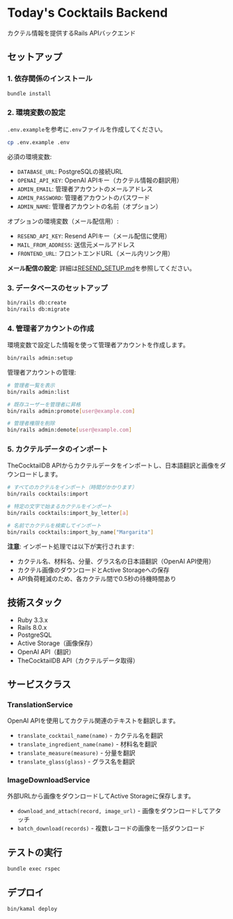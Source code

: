 # Today's Cocktails Backend

カクテル情報を提供するRails APIバックエンド

## セットアップ

### 1. 依存関係のインストール

```bash
bundle install
```

### 2. 環境変数の設定

`.env.example`を参考に`.env`ファイルを作成してください。

```bash
cp .env.example .env
```

必須の環境変数:
- `DATABASE_URL`: PostgreSQLの接続URL
- `OPENAI_API_KEY`: OpenAI APIキー（カクテル情報の翻訳用）
- `ADMIN_EMAIL`: 管理者アカウントのメールアドレス
- `ADMIN_PASSWORD`: 管理者アカウントのパスワード
- `ADMIN_NAME`: 管理者アカウントの名前（オプション）

オプションの環境変数（メール配信用）:
- `RESEND_API_KEY`: Resend APIキー（メール配信に使用）
- `MAIL_FROM_ADDRESS`: 送信元メールアドレス
- `FRONTEND_URL`: フロントエンドURL（メール内リンク用）

**メール配信の設定**: 詳細は[RESEND_SETUP.md](./RESEND_SETUP.md)を参照してください。

### 3. データベースのセットアップ

```bash
bin/rails db:create
bin/rails db:migrate
```

### 4. 管理者アカウントの作成

環境変数で設定した情報を使って管理者アカウントを作成します。

```bash
bin/rails admin:setup
```

管理者アカウントの管理:
```bash
# 管理者一覧を表示
bin/rails admin:list

# 既存ユーザーを管理者に昇格
bin/rails admin:promote[user@example.com]

# 管理者権限を削除
bin/rails admin:demote[user@example.com]
```

### 5. カクテルデータのインポート

TheCocktailDB APIからカクテルデータをインポートし、日本語翻訳と画像をダウンロードします。

```bash
# すべてのカクテルをインポート（時間がかかります）
bin/rails cocktails:import

# 特定の文字で始まるカクテルをインポート
bin/rails cocktails:import_by_letter[a]

# 名前でカクテルを検索してインポート
bin/rails cocktails:import_by_name["Margarita"]
```

**注意**: インポート処理では以下が実行されます:
- カクテル名、材料名、分量、グラス名の日本語翻訳（OpenAI API使用）
- カクテル画像のダウンロードとActive Storageへの保存
- API負荷軽減のため、各カクテル間で0.5秒の待機時間あり

## 技術スタック

- Ruby 3.3.x
- Rails 8.0.x
- PostgreSQL
- Active Storage（画像保存）
- OpenAI API（翻訳）
- TheCocktailDB API（カクテルデータ取得）

## サービスクラス

### TranslationService
OpenAI APIを使用してカクテル関連のテキストを翻訳します。

- `translate_cocktail_name(name)` - カクテル名を翻訳
- `translate_ingredient_name(name)` - 材料名を翻訳
- `translate_measure(measure)` - 分量を翻訳
- `translate_glass(glass)` - グラス名を翻訳

### ImageDownloadService
外部URLから画像をダウンロードしてActive Storageに保存します。

- `download_and_attach(record, image_url)` - 画像をダウンロードしてアタッチ
- `batch_download(records)` - 複数レコードの画像を一括ダウンロード

## テストの実行

```bash
bundle exec rspec
```

## デプロイ

```bash
bin/kamal deploy
```
